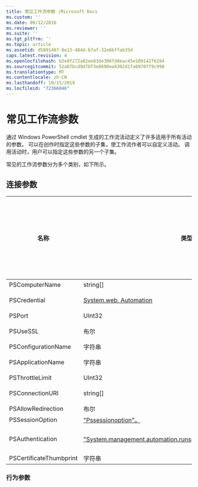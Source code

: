 ```yaml
---
title: 常见工作流参数 |Microsoft Docs
ms.custom: ''
ms.date: 09/12/2016
ms.reviewer: ''
ms.suite: ''
ms.tgt_pltfrm: ''
ms.topic: article
ms.assetid: d5891467-8e13-484d-b7af-32e6bffab35d
caps.latest.revision: 4
ms.openlocfilehash: b2e8f272a82ee03de306fd8eac45e109142f6284
ms.sourcegitcommit: 52a67bcd9d7bf3e8600ea4302d1fa8970ff9c998
ms.translationtype: MT
ms.contentlocale: zh-CN
ms.lasthandoff: 10/15/2019
ms.locfileid: "72366046"
---
```

# <a name="common-workflow-parameters"></a>常见工作流参数

通过 Windows PowerShell cmdlet 生成的工作流活动定义了许多适用于所有活动的参数。 可以在创作时指定这些参数的子集，使工作流作者可以自定义活动。 调用活动时，用户可以指定这些参数的另一个子集。

常见的工作流参数分为多个类别，如下所示。

## <a name="connectivity-parameters"></a>连接参数

|名称|类型|描述|最终用户是否可以在执行时指定？|在创作时，工作流作者可以指定？|工作流作者是否可以在实例化时指定？|
|----------|----------|-----------------|-----------------------------------------------------|------------------------------------------------------------|-----------------------------------------------------------|
|PSComputerName|string[]|要为其启动作业的计算机名称的列表。|“是”|“是”|“是”|
|PSCredential|[System.web. Automation](/dotnet/api/System.Management.Automation.PSCredential)|用于登录到由 PSComputerName 参数指定的计算机的身份验证凭据。 仅当指定了 PSComputerName 时，此参数才有效。|“是”|“是”|“是”|
|PSPort|UInt32|用于运行工作流的端口。|“是”|“是”|“是”|
|PSUseSSL|布尔|使用安全套接字层（SSL）协议来建立与远程计算机的安全连接，以运行工作流。|“是”|“是”|“是”|
|PSConfigurationName|字符串|用于运行工作流的会话配置。|“是”|“是”|“是”|
|PSApplicationName|字符串|用于执行工作流的连接 URI 的应用程序名称部分。 仅当未使用 ConnectionURI 参数时才使用此参数。|“是”|“是”|“是”|
|PSThrottleLimit|UInt32|可以建立的用于运行工作流的最大并发连接数。|“是”|TBD|“是”|
|PSConnectionURI|string[]|一个完全限定 Uri 的数组，用于指定用于运行工作流的交互式会话的终结点。|“是”|“是”|“是”|
|PSAllowRedirection|布尔|指定是否允许将此连接重定向到备用 URI 以运行工作流。|“是”|“是”|“是”|
|PSSessionOption|["Pssessionoption"。](/dotnet/api/System.Management.Automation.Remoting.PSSessionOption)|用于运行工作流的会话的高级选项。|“是”|“是”|“是”|
|PSAuthentication|["System.management.automation.runspaces.authenticationmechanism"。](/dotnet/api/System.Management.Automation.Runspaces.AuthenticationMechanism)|一个[system.management.automation.runspaces.authenticationmechanism](/dotnet/api/System.Management.Automation.Runspaces.AuthenticationMechanism)枚举值，该值指定用于对用户凭据进行身份验证的身份验证机制。|“是”|“是”|“是”|
|PSCertificateThumbprint|字符串|有权运行工作流的用户帐户的数字公钥证书（X509）。|“是”|“是”|“是”|

### <a name="behavior-parameters"></a>行为参数